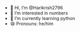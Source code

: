 - 👋 Hi, I’m @Harikrish2796
- 👀 I’m interested in numbers
- 🌱 I’m currently learning python
- 😄 Pronouns: he/him


<!---
Harikrish2796/Harikrish2796 is a ✨ special ✨ repository because its `README.md` (this file) appears on your GitHub profile.
You can click the Preview link to take a look at your changes.
--->
